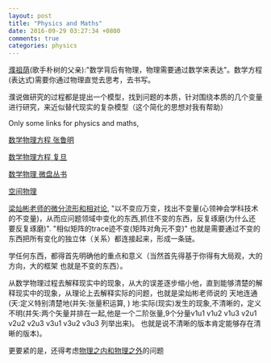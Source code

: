 ```yaml
---
layout: post
title: "Physics and Maths"
date: 2016-09-29 03:27:34 +0800
comments: true
categories: physics
---
```


[濮祖荫][3](歌手朴树的父亲):"数学背后有物理，物理需要通过数学来表达"。数学方程(表达式)需要你通过物理直觉去思考，去书写。

濮说做研究的过程都是提出一个模型，找到问题的本质，针对围绕本质的几个变量进行研究，来近似替代现实的复杂模型（这个简化的思想对我有帮助）

<!--more-->
Only some links for physics and maths,

[数学物理方程 张鲁明][2]

[数学物理方程 复旦][5]

[数学物理 微盘丛书][6]

[空间物理][4]

[梁灿彬老师的微分流形和相对论][1], "以不变应万变，找出不变量(心领神会学科技术的不变量)，从而应问题领域中变化的东西,抓住不变的东西，反复琢磨(为什么还要反复琢磨)". "相似矩阵的trace迹不变(矩阵对角元不变)"
也就是需要通过不变的东西把所有变化的独立体（关系）都连接起来，形成一条链。

学任何东西，都得首先明确他的重点和意义（当然首先得基于你得有大局观，大的方向，大的框架 也就是不变的东西）。

从数学物理过程去解释现实中的现象，从大的误差逐步缩小他，直到能够清楚的解释现实中的现象，从理论上去解释实际的问题，也就是梁灿彬老师说的
天地连通(天:定义特别清楚地(并矢:张量积运算, ) 地:实际(现实)发生的现象,不清晰的，定义不明(并矢:两个矢量并排在一起,他是一个二阶张量,9个分量v1u1 v1u2 v1u3 v2u1 v2u2 v2u3 v3u1 v3u2 v3u3 列举出来)。 也就是说不清晰的版本肯定能够存在清晰的版本)。

更要紧的是，还得考虑[物理之内和物理之外][7]的问题

[1]:http://v.youku.com/v_show/id_XNzYwMDgyNjg=.html?spm=a2h0j.8191423.module_basic_relation.5~5!2~5~5!8~5!2~1~3~A 
[2]:http://product.dangdang.com/22704132.html 
[3]:http://baike.baidu.com/link?url=EAjClF31Nh45czy0-8dYscX-hkcI8qOxCzsmWWiXN6yDdhQh18-Avf_UAiwFBNk9F3vKh0dKTSBzitXzqYgmvn6w5e9hwmZ5_yvYP7g9ARnJbDG8vH9jEkSDwL7y8rIK 
[4]:http://wenku.baidu.com/link?url=zGOuK59qswS4oDW1W9aqndBgisaitwkHxeix_5_O7Elp3rBH3pidQd1V8KEubrCXeuE8p0Aw_P-FbfOK2stL3uraiUOoZiUCIcBHKUpLeHq 
[5]:https://zhidao.baidu.com/share/ffccde3e883cc1bfe96567f02492e004.html　
[6]:http://vdisk.weibo.com/s/uGXsmIpCxv5Ow 
[7]:http://jueqingsizhe66.github.io/blog/2016/09/28/jump-out-of-ontology/ 
